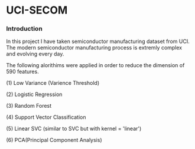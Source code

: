 # UCI-SECOM

### Introduction 

In this project I have taken semiconductor manufacturing dataset from UCI. The modern semiconductor manufacturing process is extremly complex and evolving every day.

The following alorithims were applied in order to reduce the dimension of 590 features.

(1) Low Variance (Varience Threshold)

(2) Logistic Regression

(3) Random Forest

(4) Support Vector Classification

(5) Linear SVC (similar to SVC but with kernel = 'linear')

(6) PCA(Principal Component Analysis)




